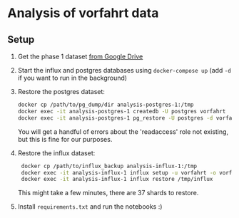# Analysis of vorfahrt data

## Setup

1. Get the phase 1 dataset [from Google Drive](https://drive.google.com/drive/folders/12a90qLwjNpn3x2uU9DKYHmXFjsqgl4_t)
2. Start the influx and postgres databases using `docker-compose up` (add `-d` if you want to run in the background)
3. Restore the postgres dataset:

   ```bash
   docker cp /path/to/pg_dump/dir analysis-postgres-1:/tmp
   docker exec -it analysis-postgres-1 createdb -U postgres vorfahrt
   docker exec -it analysis-postgres-1 pg_restore -U postgres -d vorfahrt --format=d /tmp/pg_dump
   ```

   You will get a handful of errors about the 'readaccess' role not existing, but this is fine for our purposes.

4. Restore the influx dataset:

   ```bash
    docker cp /path/to/influx_backup analysis-influx-1:/tmp
    docker exec -it analysis-influx-1 influx setup -u vorfahrt -o vorfahrt -p vorfahrt -b vorfahrt -t localtoken -f
    docker exec -it analysis-influx-1 influx restore /tmp/influx
    ```

    This might take a few minutes, there are 37 shards to restore.

5. Install `requirements.txt` and run the notebooks :)
